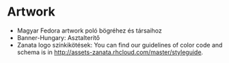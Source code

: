 # Artwork

- Magyar Fedora artwork poló bögréhez és társaihoz
- Banner-Hungary: Asztalterítő
- Zanata logo színkikötések: You can find our guidelines of color code and schema is in http://assets-zanata.rhcloud.com/master/styleguide.
